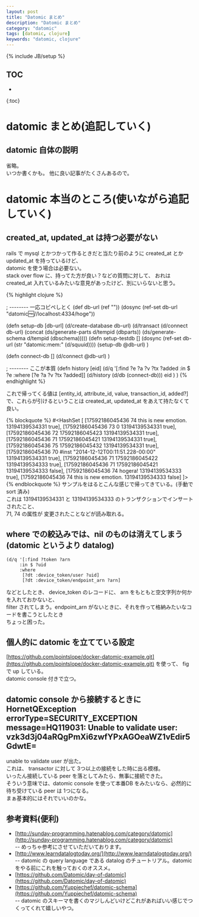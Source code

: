 ```yaml
---
layout: post
title: "Datomic まとめ"
description: "Datomic まとめ"
category: "datomic"
tags: [datomic, clojure]
keywords: "datomic, clojure"
---
```


{% include JB/setup %}

## TOC
* 
{:toc}

# datomic まとめ(追記していく)

## datomic 自体の説明
省略。  
いつか書くかも。
他に良い記事がたくさんあるので。  


# datomic 本当のところ(使いながら追記していく)

## created_at, updated_at は持つ必要がない
rails で mysql とかつかって作るときだと当たり前のように created_at とか updated_at を持っているけど、  
datomic を使う場合は必要ない。  
stack over flow に、持ってた方が良い？などの質問に対して、
おれは created_at 入れているみたいな意見があったけど、別にいらないと思う。  

{% highlight clojure %}

; -------- 一応コピペしとく
(def db-url (ref ""))
(dosync
  (ref-set db-url  "datomic:free://localhost:4334/hoge"))

(defn setup-db [db-url]
  (d/create-database db-url)
  (d/transact
    (d/connect db-url)
    (concat
      (ds/generate-parts d/tempid (dbparts))
      (ds/generate-schema d/tempid (dbschema)))))
(defn setup-testdb []
  (dosync
    (ref-set db-url (str "datomic:mem:" (d/squuid))))
  (setup-db @db-url)
)

(defn connect-db []
  (d/connect @db-url)
)

; -------- ここが本質
(defn history [eid]
  (d/q
    '[:find ?e ?a ?v ?tx ?added
      :in $ ?e
      :where
      [?e ?a ?v ?tx ?added]]
    (d/history (d/db (connect-db)))
    eid
    )
)
{% endhighlight %}

これで帰ってくる値は [entity_id, attribute_id, value, transaction_id, added?]  
で、これらが引けるということは created_at, updated_at をあえて持たなくて良い。  

{% blockquote %}
#<HashSet [
 [17592186045436 74 this is new emotion. 13194139534331 true],
 [17592186045436 73 0 13194139534331 true],
 [17592186045436 72 17592186045423 13194139534331 true],
 [17592186045436 71 17592186045421 13194139534331 true],
 [17592186045436 75 17592186045432 13194139534331 true],
 [17592186045436 70 #inst "2014-12-12T00:11:51.228-00:00" 13194139534331 true],
 [17592186045436 71 17592186045422 13194139534333 true],
 [17592186045436 71 17592186045421 13194139534333 false],
 [17592186045436 74 hogera! 13194139534333 true],
 [17592186045436 74 this is new emotion. 13194139534333 false]
]>
{% endblockquote %}
サンプルをはるとこんな感じで帰ってきている。(手動で sort 済み)  
これは 13194139534331 と 13194139534333 のトランザクションでインサートされたこと、  
71, 74 の属性が 変更されたことなどが読み取れる。  

## where での絞込みでは、nil のものは消えてしまう(datomic というより datalog)

```
(d/q '[:find ?token ?arn
     :in $ ?uid
     :where
      [?dt :device_token/user ?uid]
      [?dt :device_token/endpoint_arn ?arn]
```

などとしたとき、 device_token のレコードに、 arn をもともと空文字列か何かを入れておかないと、  
filter されてしまう。endpoint_arn がないときに、それを作って格納みたいなコードを書こうとしたとき  
ちょっと困った。  


## 個人的に datomic を立てている設定
[https://github.com/pointslope/docker-datomic-example.git](https://github.com/pointslope/docker-datomic-example.git)
を使って、 fig で up している。  
datomic console 付きで立つ。  

## datomic console から接続するときに HornetQException errorType=SECURITY_EXCEPTION message=HQ119031: Unable to validate user: vzk3d3j04aRQgPmXi6zwfYPxAGOeaWZ1vEdir5GdwtE=
unable to validate user が出た。  
これは、 transactor に対して 3つ以上の接続をした時に出る模様。  
いったん接続している peer を落としてみたら、無事に接続できた。  
そういう意味では、datomic console を使って本番DB をみたいなら、必然的に 待ち受けている peer は 1つになる。  
まぁ基本的にはそれでいいのかな。  

## 参考資料(便利)
- [http://sunday-programming.hatenablog.com/category/datomic](http://sunday-programming.hatenablog.com/category/datomic)  
-- めっちゃ参考にさせていただいております。  
- [http://www.learndatalogtoday.org/](http://www.learndatalogtoday.org/)  
-- datomic の query language である datalog のチュートリアル。datomic をやる前にこれを触っておくのオススメ。  
- [https://github.com/Datomic/day-of-datomic](https://github.com/Datomic/day-of-datomic)  
- [https://github.com/Yuppiechef/datomic-schema](https://github.com/Yuppiechef/datomic-schema)  
-- datomic のスキーマを書くのマジしんどいけどこれがあればいい感じでつくってくれて嬉しいやつ。  

